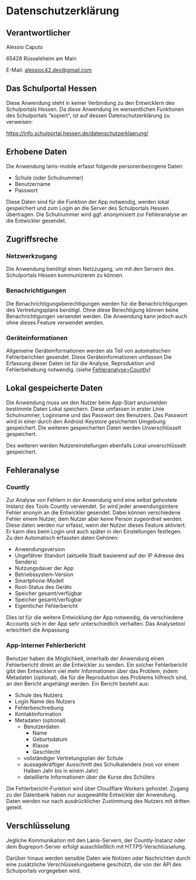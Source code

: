 # Datenschutzerklärung

## Verantwortlicher
Alessio Caputo

65428 Rüsselsheim am Main

E-Mail: alessioc42.dev@gmail.com


## Das Schulportal Hessen
Diese Anwendung steht in keiner Verbindung zu den Entwicklern des Schulportals Hessen.
Da diese Anwendung im wensentlichen Funktionen des Schulportals "kopiert", ist auf dessen Datenschutzerklärung zu verweisen:

https://info.schulportal.hessen.de/datenschutzerklaerung/

## Erhobene Daten
Die Anwendung lanis-mobile erfasst folgende personenbezogene Daten:
- Schule (oder Schulnummer)
- Benutzername
- Passwort

Diese Daten sind für die Funktion der App notwendig, werden lokal gespeichert und zum Login an die Server des Schulportals Hessen übertragen. Die Schulnummer wird ggf. anonymisiert zur Fehleranalyse an die Entwickler gesendet.
## Zugriffsreche
### Netzwerkzugang
Die Anwendung benötigt einen Netzzugang, um mit den Servern des Schulportals Hessen kommunizieren zu können.
### Benachrichtigungen
Die Benachrichtigungsberechtigungen werden für die Benachrichtigungen des Vertretungsplans benötigt. Ohne diese Berechtigung können keine Benachrichtigungen versendet werden. Die Anwendung kann jedoch auch ohne dieses Feature verwendet werden.
### Geräteinformationen
Allgemeine Geräteinformationen werden als Teil von automatischen Fehlerberichten gesendet. Diese Geräteinformationen umfassen
Die Erfassung dieser Daten ist für die Analyse, Reproduktion und Fehlerbehebung notwendig. (siehe [Fehleranalyse>Countly](#countly))
## Lokal gespeicherte Daten
Die Anwendung muss um den Nutzer beim App-Start anzumelden bestimmte Daten Lokal speichern. Diese umfassen in erster Linie Schulnummer, Loginname und das Passwort des Benutzers. Das Passwort wird in einer durch den Android-Keystore gesicherten Umgebung gespeichert. Die weiteren gespeicherten Daten werden Unverschlüsselt gespeichert.

Des weiteren werden Nutzereinstellungen ebenfalls Lokal unverschlüsselt gespeichert.
## Fehleranalyse
### Countly
Zur Analyse von Fehlern in der Anwendung wird eine selbst gehostete Instanz des Tools Countly verwendet. So wird jeder anwendungsintere Fehler anonym an die Entwickler gesendet. Dabei können verschiedene Fehler einem Nutzer, dem Nutzer aber keine Person zugeordnet werden. Diese daten werden nur erfasst, wenn der Nutzer dieses Feature aktiviert. Er kann dies beim Login und auch später in den Einstellungen festlegen. \
Zu den Automatisch erfassten daten Gehören:
- Anwendungsversion
- Ungefährer Standort (aktuelle Stadt basierend auf der IP Adresse des Senders)
- Nutzungsdauer der App
- Betriebssystem-Version
- Smartphone-Modell
- Root-Status des Geräts
- Speicher gesamt/verfügbar
- Speicher gesamt/verfügbar
- Eigentlicher Fehlerbericht

Dies ist für die weitere Entwicklung der App notwendig, da verschiedene Accounts sich in der App sehr unterschiedlich verhalten. Das Analysetool erleichtert die Anpassung 

### App-Interner Fehlerbericht

Benutzer haben die Möglichkeit, innerhalb der Anwendung einen Fehlerbericht direkt an die Entwickler zu senden. Ein solcher Fehlerbericht gibt den Entwicklern viel mehr Informationen über das Problem, indem Metadaten (optional), die für die Reproduktion des Problems hilfreich sind, an den Bericht angehängt werden. Ein Bericht besteht aus:
 - Schule des Nutzers
 - Login Name des Nutzers
 - Fehlerbeschreibung
 - Kontaktinformation
 - Metadaten (optional)
   - Benutzerdaten
     - Name
     - Geburtsdatum
     - Klasse
     - Geschlecht
   - vollständiger Vertretungsplan der Schule
   - aussagekräftiger Ausschnitt des Schulkalenders (von vor einem Halben Jahr bis in einem Jahr)
   - detaillierte Informationen über die Kurse des Schülers

Die Fehlerbericht-Funktion wird über Cloudflare Workers gehostet. Zugang zu der Datenbank haben nur ausgewählte Entwickler der Anwendung. Daten werden nur nach ausdrücklicher Zustimmung des Nutzers mit dritten geteilt. 

## Verschlüsselung
Jegliche Kommunikation mit den Lanis-Servern, der Countly-Instanz oder dem Bugreport-Server erfolgt ausschließlich mit HTTPS-Verschlüsselung.

Darüber hinaus werden sensible Daten wie Notizen oder Nachrichten durch eine zusätzliche Verschlüsselungsebene geschützt, die von der API des Schulportals vorgegeben wird.
